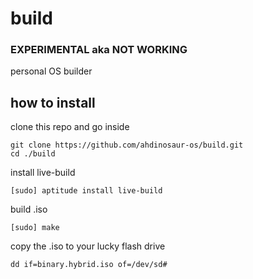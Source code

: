 # build

### EXPERIMENTAL aka NOT WORKING

personal OS builder

## how to install

clone this repo and go inside

    git clone https://github.com/ahdinosaur-os/build.git
    cd ./build

install live-build

    [sudo] aptitude install live-build

build .iso

    [sudo] make
    
copy the .iso to your lucky flash drive

    dd if=binary.hybrid.iso of=/dev/sd#

